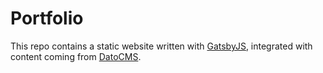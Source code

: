# Portfolio

This repo contains a static website written with [GatsbyJS](https://www.gatsbyjs.org/), integrated with content coming from [DatoCMS](https://www.datocms.com).
